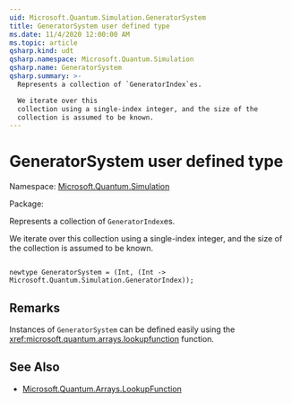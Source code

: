```yaml
---
uid: Microsoft.Quantum.Simulation.GeneratorSystem
title: GeneratorSystem user defined type
ms.date: 11/4/2020 12:00:00 AM
ms.topic: article
qsharp.kind: udt
qsharp.namespace: Microsoft.Quantum.Simulation
qsharp.name: GeneratorSystem
qsharp.summary: >-
  Represents a collection of `GeneratorIndex`es.

  We iterate over this
  collection using a single-index integer, and the size of the
  collection is assumed to be known.
---
```


# GeneratorSystem user defined type

Namespace: [Microsoft.Quantum.Simulation](xref:Microsoft.Quantum.Simulation)

Package: [](https://nuget.org/packages/)


Represents a collection of `GeneratorIndex`es.We iterate over thiscollection using a single-index integer, and the size of thecollection is assumed to be known.

```qsharp

newtype GeneratorSystem = (Int, (Int -> Microsoft.Quantum.Simulation.GeneratorIndex));
```



## Remarks

Instances of `GeneratorSystem` can be defined easily using the<xref:microsoft.quantum.arrays.lookupfunction> function.

## See Also

- [Microsoft.Quantum.Arrays.LookupFunction](xref:Microsoft.Quantum.Arrays.LookupFunction)